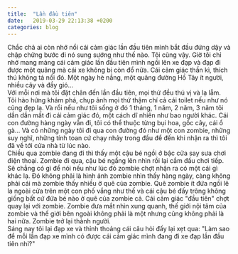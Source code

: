 ```yaml
---
title:  "Lần đầu tiên"
date:   2019-03-29 22:13:38 +0200
categories: blog
---
```

Chắc chả ai còn nhớ nổi cái cảm giác lần đầu tiên mình bắt đầu đứng dậy và chập chững bước đi nó sung sướng như thế nào. Tôi cũng vậy. Giờ tôi chỉ nhớ mang máng cái cảm giác lần đầu tiên mình ngồi lên xe đạp và đạp đi được một quãng mà cái xe không bị còn đổ nữa. Cái cảm giác thần kì, thích thú không tả nổi đó. Một ngày hè nắng, một quãng đường Hồ Tây ít người, nhiều cây và đầy gió...  
Với mỗi nơi mà tôi đặt chân đến lần đầu tiên, mọi thứ đều thú vị và lạ lẫm. Tôi hào hứng khám phá, chụp ảnh mọi thứ thậm chí cả cái toilet nếu như nó cũng đẹp lạ. Và rồi nếu như tôi sống ở đó 1 tháng, 1 năm, 2 năm, 3 năm tôi dần dần mất đi cái cảm giác đó, một cách dĩ nhiên như bao người khác. Cái con đường hàng ngày vẫn đi, tôi có thể thuộc từng bụi hoa, gốc cây, cái ổ gà... Và có những ngày tôi đi qua con đường đó như một con zombie, những suy nghĩ, những tính toan cứ chạy nhảy trong đầu để đến khi nhận ra thì tôi đã về tới cửa nhà từ lúc nào.  
Chiều qua zombie đang đi thì thấy một cậu bé ngồi ở bậc cửa say sưa chơi điện thoại. Zombie đi qua, cậu bé ngẩng lên nhìn rồi lại cắm đầu chơi tiếp. Sẽ chẳng có gì để nói nếu như lúc đó zombie chợt nhận ra có một cái gì khác lạ. Đó không phải là hình ảnh zombie nhìn thấy hàng ngày, càng không phải cái mà zombie thấy nhiều ở quê của zombie. Quê zombie ít đứa ngồi lê la ngoài cửa trên một con phố vắng như thế và cái cậu bé đấy trông không giống bất cứ đứa bé nào ở quê của zombie cả. Cái cảm giác "đầu tiên" chợt quay lại với zombie. Zombie đưa mắt nhìn xung quanh, thế giới nội tâm của zombie và thế giới bên ngoài không phải là một nhưng cũng không phải là hai nữa. Zombie trở lại thành người.  
Sáng nay tôi lại đạp xe và thỉnh thoảng cái câu hỏi đấy lại xẹt qua: "Làm sao để mỗi lần đạp xe mình có được cái cảm giác mình đang đi xe đạp lần đầu tiên nhỉ?"
